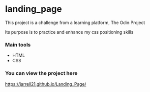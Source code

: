 # landing_page

This project is a challenge from a learning platform, The Odin Project

Its purpose is to practice and enhance my css positioning skills

### Main tools
- HTML 
- CSS

### You can view the project here
https://jarrell21.github.io/Landing_Page/
